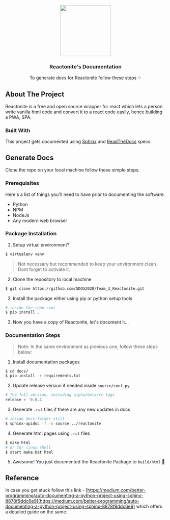 <p align="center">
   <img src="https://user-images.githubusercontent.com/32339251/95760847-2265f880-0cc9-11eb-8cd5-ca641cea0771.png" alt="" width="160" />
   <h3 align="center">Reactonite's Documentation</h3>
   <p align="center">
      To generate docs for Reactonite follow these steps ✨
   </p>
</p>

## About The Project

Reactonite is a free and open source wrapper for react which lets a person write vanilla html code and convert it to a react code easily, hence building a PWA, SPA.

### Built With

This project gets documented using [Sphinx](https://www.sphinx-doc.org/en/master/) and [ReadTheDocs](https://github.com/readthedocs/sphinx_rtd_theme) specs.

## Generate Docs

Clone the repo on your local machine follow these simple steps.

### Prerequisites

Here's a list of things you'll need to have prior to documenting the software.

- Python
- NPM
- NodeJs
- Any modern web browser

### Package Installation

1. Setup virtual environment?

```sh
$ virtualenv venv
```

> Not necessary but recommended to keep your environment clean.
> Dont forget to activate it.

2. Clone the repository to local machine

```sh
$ git clone https://github.com/SDOS2020/Team_3_Reactonite.git
```

2. Install the package either using pip or python setup tools

```sh
# inside the repo root
$ pip install .
```

3. Now you have a copy of Reactonite, let's document it...

### Documentation Steps

> Note: In the same environment as previous one, follow these steps below:

1. Install documentation packages

```sh
$ cd docs/
$ pip install -r requirements.txt
```

2. Update release version if needed inside `source/conf.py`

```python
# The full version, including alpha/beta/rc tags
release = '0.0.1'
```

3. Generate `.rst` files if there are any new updates in docs

```sh
# inside docs folder still
$ sphinx-apidoc -f -o source ../reactonite
```

4. Generate html pages using `.rst` files

```sh
$ make html
# or for linux shell
$ start make.bat html
```

5. Awesome! You just documented the Reactonite Package to `build/html` 🎉

## Reference

In case you get stuck follow this link - [https://medium.com/better-programming/auto-documenting-a-python-project-using-sphinx-8878f9ddc6e9](https://medium.com/better-programming/auto-documenting-a-python-project-using-sphinx-8878f9ddc6e9) which offers a detailed guide on the same.
